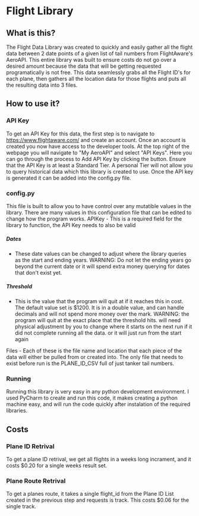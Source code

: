 # Flight Library

## What is this?
The Flight Data Library was created to quickly and easily gather all the flight data between 2 date points of a given list of tail numbers from FlightAware's AeroAPI. This entire library was built to ensure costs do not go over a desired amount because the data that will be getting requested programatically is not free. This data seamlessly grabs all the Flight ID's for each plane, then gathers all the location data for those flights and puts all the resulting data into 3 files.

## How to use it?

### API Key
To get an API Key for this data, the first step is to navigate to https://www.flightaware.com/ and create an account. Once an account is created you now have access to the developer tools. At the top right of the webpage you will navigate to "My AeroAPI" and select "API Keys". Here you can go through the process to Add API Key by clicking the button. Ensure that the API Key is at least a Standard Tier. A personal Tier will not allow you to query historical data which this library is created to use. Once the API key is generated it can be added into the config.py file.

### config.py
This file is built to allow you to have control over any mutatible values in the library. There are many values in this configuration file that can be edited to change how the program works.
APIKey - This is a required field for the library to function, the API Key needs to also be valid

##### Dates
  - These date values can be changed to adjust where the library queries as the start and ending years. 
  WARNING: Do not let the ending years go beyond the current date or it will spend extra money querying for dates that don't exist yet.

##### Threshold
  - This is the value that the program will quit at if it reaches this in cost. The default value set is $1200. It is in a double value, and can handle decimals and will not spend more money over the mark. 
  WARNING: the program will quit at the exact place that the threshold hits. will need physical adjustment by you to change where it starts on the next run if it did not complete running all the data. or it will just run from the start again

Files - Each of these is the file name and location that each piece of the data will either be pulled from or created into. The only file that needs to exist before run is the PLANE_ID_CSV full of just tanker tail numbers.

### Running
Running this library is very easy in any python development environment. I used PyCharm to create and run this code, it makes creating a python machine easy, and will run the code quickly after instalation of the required libraries.

## Costs

### Plane ID Retrival
To get a plane ID retrival, we get all flights in a weeks long incrament, and it costs $0.20 for a single weeks result set.

### Plane Route Retrival
To get a planes route, it takes a single flight_id from the Plane ID List created in the previous step and requests is track. This costs $0.06 for the single track.
